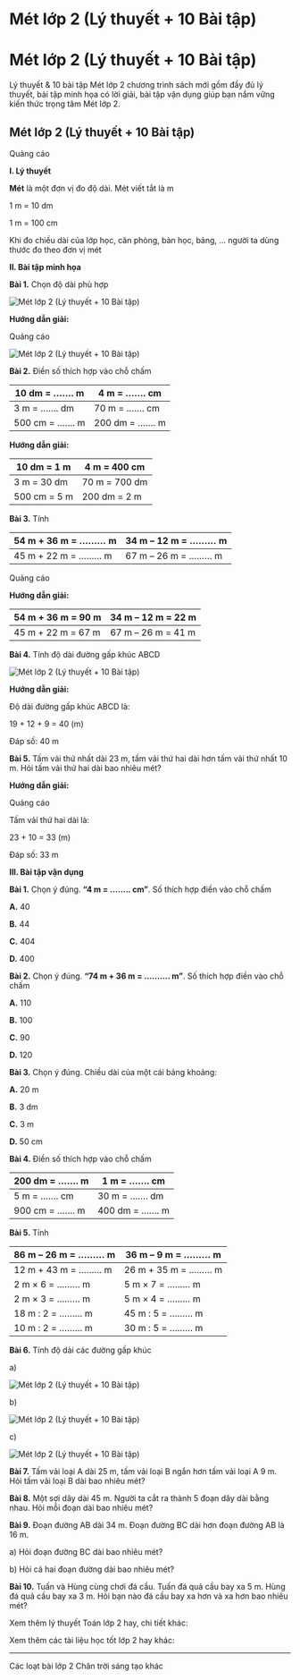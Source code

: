 # Mét lớp 2 (Lý thuyết + 10 Bài tập)

# Mét lớp 2 (Lý thuyết + 10 Bài tập)

Lý thuyết & 10 bài tập Mét lớp 2 chương trình sách mới gồm đầy đủ lý thuyết, bài tập minh họa có lời giải, bài tập vận dụng giúp bạn nắm vững kiến thức trọng tâm Mét lớp 2.

## Mét lớp 2 (Lý thuyết + 10 Bài tập)

Quảng cáo

**I. Lý thuyết**

**Mét** là một đơn vị đo độ dài. Mét viết tắt là m

1 m = 10 dm

1 m = 100 cm

Khi đo chiều dài của lớp học, căn phòng, bàn học, bảng, … người ta dùng thước đo theo đơn vị mét

**II. Bài tập minh họa**

**Bài 1.** Chọn độ dài phù hợp

![Mét lớp 2 \(Lý thuyết + 10 Bài tập\)](https://vietjack.com/toan-2-chan-troi/images/ly-thuyet-met-235679.PNG)

**Hướng dẫn giải:**

Quảng cáo

![Mét lớp 2 \(Lý thuyết + 10 Bài tập\)](https://vietjack.com/toan-2-chan-troi/images/ly-thuyet-met-235680.PNG)

**Bài 2.** Điền số thích hợp vào chỗ chấm

10 dm = ……. m | 4 m = ……. cm  
---|---  
3 m = ……. dm | 70 m = ……. cm  
500 cm = ……. m | 200 dm = ……. m  
  
**Hướng dẫn giải:**

10 dm = 1 m | 4 m = 400 cm  
---|---  
3 m = 30 dm | 70 m = 700 dm  
500 cm = 5 m | 200 dm = 2 m  
  
**Bài 3.** Tính

54 m + 36 m = ……… m | 34 m – 12 m = ……… m  
---|---  
45 m + 22 m = ……… m | 67 m – 26 m = ……… m  
  
Quảng cáo

**Hướng dẫn giải:**

54 m + 36 m = 90 m | 34 m – 12 m = 22 m  
---|---  
45 m + 22 m = 67 m | 67 m – 26 m = 41 m  
  
**Bài 4.** Tính độ dài đường gấp khúc ABCD

![Mét lớp 2 \(Lý thuyết + 10 Bài tập\)](https://vietjack.com/toan-2-chan-troi/images/ly-thuyet-met-235681.PNG)

**Hướng dẫn giải:**

Độ dài đường gấp khúc ABCD là:

19 + 12 + 9 = 40 (m)

Đáp số: 40 m

**Bài 5.** Tấm vải thứ nhất dài 23 m, tấm vải thứ hai dài hơn tấm vải thứ nhất 10 m. Hỏi tấm vải thứ hai dài bao nhiêu mét? 

**Hướng dẫn giải:**

Quảng cáo

Tấm vải thứ hai dài là:

23 + 10 = 33 (m)

Đáp số: 33 m

**III. Bài tập vận dụng**

**Bài 1.** Chọn ý đúng. **“4 m = …….. cm”**. Số thích hợp điền vào chỗ chấm

**A.** 40

**B.** 44

**C.** 404

**D.** 400

**Bài 2.** Chọn ý đúng. **“74 m + 36 m = ………. m”**. Số thích hợp điền vào chỗ chấm 

**A.** 110

**B.** 100

**C.** 90

**D.** 120

**Bài 3.** Chọn ý đúng. Chiều dài của một cái bảng khoảng:

**A.** 20 m

**B.** 3 dm

**C.** 3 m

**D.** 50 cm

**Bài 4.** Điền số thích hợp vào chỗ chấm

200 dm = ……. m | 1 m = ……. cm  
---|---  
5 m = ……. cm | 30 m = ……. dm  
900 cm = ……. m | 400 dm = ……. m  
  
**Bài 5.** Tính

86 m – 26 m = ……… m | 36 m – 9 m = ……… m  
---|---  
12 m + 43 m = ……… m | 26 m + 35 m = ……… m  
2 m × 6 = ……… m | 5 m × 7 = ……… m  
2 m × 3 = ……… m | 5 m × 4 = ……… m  
18 m : 2 = ……… m | 45 m : 5 = ……… m  
10 m : 2 = ……… m | 30 m : 5 = ……… m  
  
**Bài 6.** Tính độ dài các đường gấp khúc

a)

![Mét lớp 2 \(Lý thuyết + 10 Bài tập\)](https://vietjack.com/toan-2-chan-troi/images/ly-thuyet-met-235682.PNG)

b) 

![Mét lớp 2 \(Lý thuyết + 10 Bài tập\)](https://vietjack.com/toan-2-chan-troi/images/ly-thuyet-met-235683.PNG)

c) 

![Mét lớp 2 \(Lý thuyết + 10 Bài tập\)](https://vietjack.com/toan-2-chan-troi/images/ly-thuyet-met-235684.PNG)

**Bài 7.** Tấm vải loại A dài 25 m, tấm vải loại B ngắn hơn tấm vải loại A 9 m. Hỏi tấm vải loại B dài bao nhiêu mét?

**Bài 8.** Một sợi dây dài 45 m. Người ta cắt ra thành 5 đoạn dây dài bằng nhau. Hỏi mỗi đoạn dài bao nhiêu mét?

**Bài 9.** Đoạn đường AB dài 34 m. Đoạn đường BC dài hơn đoạn đường AB là 16 m. 

a) Hỏi đoạn đường BC dài bao nhiêu mét?

b) Hỏi cả hai đoạn đường dài bao nhiêu mét?

**Bài 10.** Tuấn và Hùng cùng chơi đá cầu. Tuấn đá quả cầu bay xa 5 m. Hùng đá quả cầu bay xa 3 m. Hỏi bạn nào đá cầu bay xa hơn và xa hơn bao nhiêu mét?

Xem thêm lý thuyết Toán lớp 2 hay, chi tiết khác:

Xem thêm các tài liệu học tốt lớp 2 hay khác:

* * *

Các loạt bài lớp 2 Chân trời sáng tạo khác
